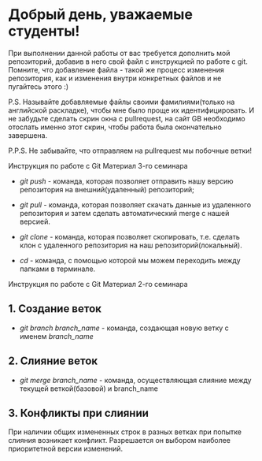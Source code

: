 # Добрый день, уважаемые студенты! 
  При выполнении данной работы от вас требуется дополнить мой репозиторий, добавив в него свой файл с инструкцией по работе с git. Помните, что добавление файла - такой же процесс изменения репозитория, как и изменения внутри конкретных файлов и не пугайтесь этого :)

  P.S. Называйте добавляемые файлы своими фамилиями(только на английской раскладке), чтобы мне было проще их идентифицировать. И не забудьте сделать скрин окна с pullrequest, на сайт GB необходимо отослать именно этот скрин, чтобы работа была окончательно завершена.

  P.P.S. Не забывайте, что отправляем на pullrequest мы побочные ветки!
  
Инструкция по работе с Git
Материал 3-го семинара

* *git push* - команда, которая позволяет отправить нашу версию репозитория на внешний(удаленный) репозиторий;

* *git pull* - команда, которая позволяет скачать данные из удаленного репозитория и затем сделать автоматический merge с нашей версией.

* *git clone* - команда, которая позволяет скопировать, т.е. сделать клон с удаленного репозитория  на наш репозиторий(локальный).

* *cd* - команда, с помощью которой мы можем переходить между папками в терминале.

Инструкция по работе с Git
Материал 2-го семинара


## 1. Создание веток

* *git branch branch_name* - команда, создающая новую ветку с именем *branch_name*

## 2. Слияние веток

* *git merge branch_name* - команда, осуществляющая слияние между текущей веткой(базовой) и branch_name

## 3. Конфликты при слиянии

При наличии общих измененных строк в разных ветках при попытке слияния возникает конфликт. Разрешается он выбором наиболее приоритетной версии изменений.

